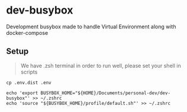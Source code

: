 # dev-busybox
Development busybox made to handle Virtual Environment along with docker-compose

## Setup
> We have .zsh terminal in order to run well, please set your shell in scripts

```
cp .env.dist .env

echo 'export BUSYBOX_HOME="${HOME}/Documents/personal-dev/dev-busybox"' >> ~/.zshrc
echo 'source "${BUSYBOX_HOME}/profile/default.sh"' >> ~/.zshrc
```
